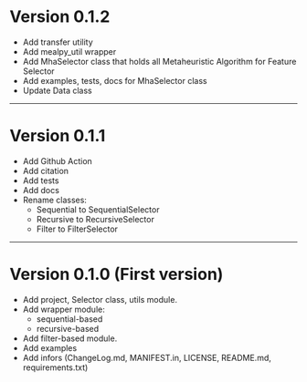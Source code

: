 
# Version 0.1.2

+ Add transfer utility
+ Add mealpy_util wrapper
+ Add MhaSelector class that holds all Metaheuristic Algorithm for Feature Selector
+ Add examples, tests, docs for MhaSelector class 
+ Update Data class 

---------------------------------------------------------------------

# Version 0.1.1

+ Add Github Action
+ Add citation
+ Add tests
+ Add docs
+ Rename classes:
  + Sequential to SequentialSelector
  + Recursive to RecursiveSelector
  + Filter to FilterSelector

---------------------------------------------------------------------

# Version 0.1.0 (First version)

+ Add project, Selector class, utils module.
+ Add wrapper module:
  + sequential-based
  + recursive-based
+ Add filter-based module.
+ Add examples
+ Add infors (ChangeLog.md, MANIFEST.in, LICENSE, README.md, requirements.txt)


